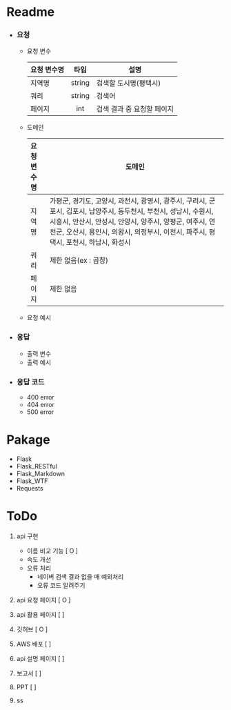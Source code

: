 # Readme
 - ### 요청
    - 요청 변수
    
        |요청 변수명|타입|설명|
        |---|:---:|---|
        |지역명|string|검색할 도시명(평택시)|
        |쿼리|string|검색어|
        |페이지|int|검색 결과 중 요청할 페이지|
        
    - 도메인
        
        |요청 변수명|도메인|
        |:------|---|
        |지역명|가평군, 경기도, 고양시, 과천시, 광명시, 광주시, 구리시, 군포시, 김포시, 남양주시, 동두천시, 부천시, 성남시, 수원시, 시흥시, 안산시, 안성시, 안양시, 양주시, 양평군, 여주시, 연천군, 오산시, 용인시, 의왕시, 의정부시, 이천시, 파주시, 평택시, 포천시, 하남시, 화성시|
        |쿼리|제한 없음(ex : 곱창)|
        |페이지|제한 없음|

    - 요청 예시

 - ### 응답
    - 출력 변수
    - 출력 예시
 - ### 응답 코드
    - 400 error
    - 404 error
    - 500 error

# Pakage
 - Flask
 - Flask_RESTful
 - Flask_Markdown
 - Flask_WTF
 - Requests

# ToDo
1. api 구현
    - 이름 비교 기능 [ O ]
    - 속도 개선
    - 오류 처리
        - 네이버 검색 결과 없을 때 예외처리
        - 오류 코드 알려주기

2. api 요청 페이지 [ O ]

3. api 활용 페이지 [ ]

4. 깃허브 [ O ]

5. AWS 배포 [ ]

6. api 설명 페이지 [ ]

7. 보고서 [ ]

8. PPT [ ]

9. ss
